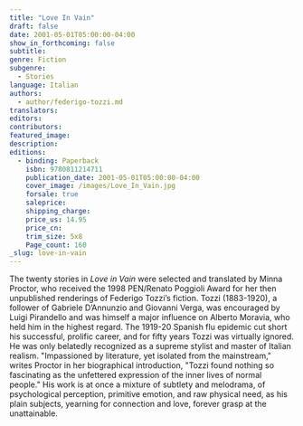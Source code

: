 ```yaml
---
title: "Love In Vain"
draft: false
date: 2001-05-01T05:00:00-04:00
show_in_forthcoming: false
subtitle:
genre: Fiction
subgenre:
  - Stories
language: Italian
authors:
  - author/federigo-tozzi.md
translators:
editors:
contributors:
featured_image:
description:
editions:
  - binding: Paperback
    isbn: 9780811214711
    publication_date: 2001-05-01T05:00:00-04:00
    cover_image: /images/Love_In_Vain.jpg
    forsale: true
    saleprice:
    shipping_charge:
    price_us: 14.95
    price_cn:
    trim_size: 5x8
    Page_count: 160
_slug: love-in-vain
---
```


The twenty stories in _Love in Vain_ were selected and translated by Minna Proctor, who received the 1998 PEN/Renato Poggioli Award for her then unpublished renderings of Federigo Tozzi’s fiction. Tozzi (1883-1920), a follower of Gabriele D’Annunzio and Giovanni Verga, was encouraged by Luigi Pirandello and was himself a major influence on Alberto Moravia, who held him in the highest regard. The 1919-20 Spanish flu epidemic cut short his successful, prolific career, and for fifty years Tozzi was virtually ignored. He was only belatedly recognized as a supreme stylist and master of Italian realism. "Impassioned by literature, yet isolated from the mainstream," writes Proctor in her biographical introduction, "Tozzi found nothing so fascinating as the unfettered expression of the inner lives of normal people." His work is at once a mixture of subtlety and melodrama, of psychological perception, primitive emotion, and raw physical need, as his plain subjects, yearning for connection and love, forever grasp at the unattainable.

